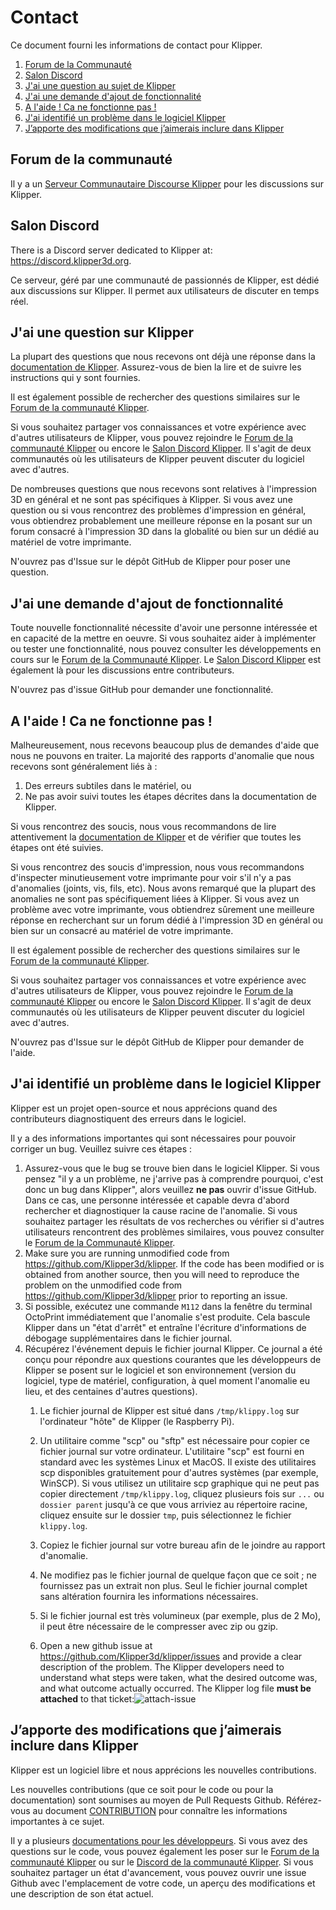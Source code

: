 # Contact

Ce document fourni les informations de contact pour Klipper.

1. [Forum de la Communauté](#community-forum)
1. [Salon Discord](#discord-chat)
1. [J'ai une question au sujet de Klipper](#i-have-a-question-about-klipper)
1. [J'ai une demande d'ajout de fonctionnalité](#i-have-a-feature-request)
1. [A l'aide ! Ca ne fonctionne pas !](#help-it-doesnt-work)
1. [J'ai identifié un problème dans le logiciel Klipper](#i-have-diagnosed-a-defect-in-the-klipper-software)
1. [J’apporte des modifications que j’aimerais inclure dans Klipper](#i-am-making-changes-that-id-like-to-include-in-klipper)

## Forum de la communauté

Il y a un [Serveur Communautaire Discourse Klipper](https://community.klipper3d.org) pour les discussions sur Klipper.

## Salon Discord

There is a Discord server dedicated to Klipper at: <https://discord.klipper3d.org>.

Ce serveur, géré par une communauté de passionnés de Klipper, est dédié aux discussions sur Klipper. Il permet aux utilisateurs de discuter en temps réel.

## J'ai une question sur Klipper

La plupart des questions que nous recevons ont déjà une réponse dans la [documentation de Klipper](Overview.md). Assurez-vous de bien la lire et de suivre les instructions qui y sont fournies.

Il est également possible de rechercher des questions similaires sur le [Forum de la communauté Klipper](#community-forum).

Si vous souhaitez partager vos connaissances et votre expérience avec d'autres utilisateurs de Klipper, vous pouvez rejoindre le [Forum de la communauté Klipper](#community-forum) ou encore le [Salon Discord Klipper](#discord-chat). Il s'agit de deux communautés où les utilisateurs de Klipper peuvent discuter du logiciel avec d'autres.

De nombreuses questions que nous recevons sont relatives à l'impression 3D en général et ne sont pas spécifiques à Klipper. Si vous avez une question ou si vous rencontrez des problèmes d'impression en général, vous obtiendrez probablement une meilleure réponse en la posant sur un forum consacré à l'impression 3D dans la globalité ou bien sur un dédié au matériel de votre imprimante.

N'ouvrez pas d'Issue sur le dépôt GitHub de Klipper pour poser une question.

## J'ai une demande d'ajout de fonctionnalité

Toute nouvelle fonctionnalité nécessite d'avoir une personne intéressée et en capacité de la mettre en oeuvre. Si vous souhaitez aider à implémenter ou tester une fonctionnalité, nous pouvez consulter les développements en cours sur le [Forum de la Communauté Klipper](#community-forum). Le [Salon Discord Klipper](#discord-chat) est également là pour les discussions entre contributeurs.

N'ouvrez pas d'issue GitHub pour demander une fonctionnalité.

## A l'aide ! Ca ne fonctionne pas !

Malheureusement, nous recevons beaucoup plus de demandes d'aide que nous ne pouvons en traiter. La majorité des rapports d'anomalie que nous recevons sont généralement liés à :

1. Des erreurs subtiles dans le matériel, ou
1. Ne pas avoir suivi toutes les étapes décrites dans la documentation de Klipper.

Si vous rencontrez des soucis, nous vous recommandons de lire attentivement la [documentation de Klipper](Overview.md) et de vérifier que toutes les étapes ont été suivies.

Si vous rencontrez des soucis d'impression, nous vous recommandons d'inspecter minutieusement votre imprimante pour voir s'il n'y a pas d'anomalies (joints, vis, fils, etc). Nous avons remarqué que la plupart des anomalies ne sont pas spécifiquement liées à Klipper. Si vous avez un problème avec votre imprimante, vous obtiendrez sûrement une meilleure réponse en recherchant sur un forum dédié à l'impression 3D en général ou bien sur un consacré au matériel de votre imprimante.

Il est également possible de rechercher des questions similaires sur le [Forum de la communauté Klipper](#community-forum).

Si vous souhaitez partager vos connaissances et votre expérience avec d'autres utilisateurs de Klipper, vous pouvez rejoindre le [Forum de la communauté Klipper](#community-forum) ou encore le [Salon Discord Klipper](#discord-chat). Il s'agit de deux communautés où les utilisateurs de Klipper peuvent discuter du logiciel avec d'autres.

N'ouvrez pas d'Issue sur le dépôt GitHub de Klipper pour demander de l'aide.

## J'ai identifié un problème dans le logiciel Klipper

Klipper est un projet open-source et nous apprécions quand des contributeurs diagnostiquent des erreurs dans le logiciel.

Il y a des informations importantes qui sont nécessaires pour pouvoir corriger un bug. Veuillez suivre ces étapes :

1. Assurez-vous que le bug se trouve bien dans le logiciel Klipper. Si vous pensez "il y a un problème, ne j'arrive pas à comprendre pourquoi, c'est donc un bug dans Klipper", alors veuillez **ne pas** ouvrir d'issue GitHub. Dans ce cas, une personne intéressée et capable devra d'abord rechercher et diagnostiquer la cause racine de l'anomalie. Si vous souhaitez partager les résultats de vos recherches ou vérifier si d'autres utilisateurs rencontrent des problèmes similaires, vous pouvez consulter le [Forum de la Communauté Klipper](#community-forum).
1. Make sure you are running unmodified code from <https://github.com/Klipper3d/klipper>. If the code has been modified or is obtained from another source, then you will need to reproduce the problem on the unmodified code from <https://github.com/Klipper3d/klipper> prior to reporting an issue.
1. Si possible, exécutez une commande `M112` dans la fenêtre du terminal OctoPrint immédiatement que l'anomalie s'est produite. Cela bascule Klipper dans un "état d'arrêt" et entraîne l'écriture d'informations de débogage supplémentaires dans le fichier journal.
1. Récupérez l'événement depuis le fichier journal Klipper. Ce journal a été conçu pour répondre aux questions courantes que les développeurs de Klipper se posent sur le logiciel et son environnement (version du logiciel, type de matériel, configuration, à quel moment l'anomalie eu lieu, et des centaines d'autres questions).
   1. Le fichier journal de Klipper est situé dans `/tmp/klippy.log` sur l'ordinateur "hôte" de Klipper (le Raspberry Pi).
   1. Un utilitaire comme "scp" ou "sftp" est nécessaire pour copier ce fichier journal sur votre ordinateur. L'utilitaire "scp" est fourni en standard avec les systèmes Linux et MacOS. Il existe des utilitaires scp disponibles gratuitement pour d'autres systèmes (par exemple, WinSCP). Si vous utilisez un utilitaire scp graphique qui ne peut pas copier directement `/tmp/klippy.log`, cliquez plusieurs fois sur `...` ou `dossier parent` jusqu'à ce que vous arriviez au répertoire racine, cliquez ensuite sur le dossier `tmp`, puis sélectionnez le fichier `klippy.log`.
   1. Copiez le fichier journal sur votre bureau afin de le joindre au rapport d'anomalie.
   1. Ne modifiez pas le fichier journal de quelque façon que ce soit ; ne fournissez pas un extrait non plus. Seul le fichier journal complet sans altération fournira les informations nécessaires.
   1. Si le fichier journal est très volumineux (par exemple, plus de 2 Mo), il peut être nécessaire de le compresser avec zip ou gzip.

   1. Open a new github issue at <https://github.com/Klipper3d/klipper/issues> and provide a clear description of the problem. The Klipper developers need to understand what steps were taken, what the desired outcome was, and what outcome actually occurred. The Klipper log file **must be attached** to that ticket:![attach-issue](img/attach-issue.png)

## J’apporte des modifications que j’aimerais inclure dans Klipper

Klipper est un logiciel libre et nous apprécions les nouvelles contributions.

Les nouvelles contributions (que ce soit pour le code ou pour la documentation) sont soumises au moyen de Pull Requests Github. Référez-vous au document [CONTRIBUTION](CONTRIBUTION.md) pour connaître les informations importantes à ce sujet.

Il y a plusieurs [documentations pour les développeurs](Overview.md#developer-documentation). Si vous avez des questions sur le code, vous pouvez également les poser sur le [Forum de la communauté Klipper](#community-forum) ou sur le [Discord de la communauté Klipper](#discord-chat). Si vous souhaitez partager un état d'avancement, vous pouvez ouvrir une issue Github avec l'emplacement de votre code, un aperçu des modifications et une description de son état actuel.

